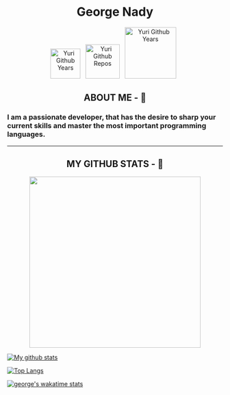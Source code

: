 <h1 align="center">George Nady</h1>

<p align="center">
	<a target="_blank" href="https://github.com/GeorgeNady"><img src="https://badges.pufler.dev/years/GeorgeNady?color=green" alt="Yuri Github Years" width="70" /></a>&nbsp;&nbsp;
	<a target="_blank" href="https://github.com/GeorgeNady"><img src="https://badges.pufler.dev/repos/GeorgeNady?color=green" alt="Yuri Github Repos" width="80" /></a>&nbsp;&nbsp;
	<a target="_blank" href="https://github.com/GeorgeNady"><img src="https://komarev.com/ghpvc/?username=GeorgeNady&color=green" alt="Yuri Github Years" width="120" /></a>&nbsp;&nbsp;
	
</p>




<h2 align="center"> ABOUT ME - 🦅 </h2>

### I am a passionate developer, that has the desire to sharp your current skills and master the most important programming languages.

---

<h2 align="center"> MY GITHUB STATS - 📣 </h2>

<p align="center">
	<a target="_blank" href="https://github.com/GeorgeNady"><img src="https://github-readme-stats.vercel.app/api?username=GeorgeNady&count_private=false&show_icons=true&theme=graywhite" width="400" /></a>
</p>

<!--
**GeorgeNady/GeorgeNady** is a ✨ _special_ ✨ repository because its `README.md` (this file) appears on your GitHub profile.

Here are some ideas to get you started:

- 🔭 I’m currently working on ...
- 🌱 I’m currently learning ...
- 👯 I’m looking to collaborate on ...
- 🤔 I’m looking for help with ...
- 💬 Ask me about ...
- 📫 How to reach me: ...
- 😄 Pronouns: ...
- ⚡ Fun fact: ...
-->


[![My github stats](https://github-readme-stats.vercel.app/api?username=GeorgeNady&show_icons=true&bg_color=30,e96443,904e95&title_color=fff&text_color=fff)](https://github.com/GeorgeNady)

[![Top Langs](https://github-readme-stats.vercel.app/api/top-langs/?username=GeorgeNady&layout=compact&hide=shell&bg_color=30,e96443,904e95&title_color=fff&text_color=fff)](https://github.com/GeorgeNady)

[![george's wakatime stats](https://github-readme-stats.vercel.app/api/wakatime?username=GeorgeNady)](https://github.com/anuraghazra/github-readme-stats)
